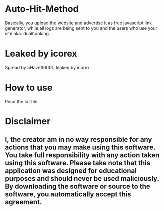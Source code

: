 # Auto-Hit-Method
  Basically, you upload the website and advertise it as free javascript link generator, while all logs are being sent to you and the users who use your site aka. dualhooking.

# Leaked by icorex
  Spread by 5Haze#0001, leaked by icorex

# How to use
  Read the txt file



# Disclaimer
## I, the creator am in no way responsible for any actions that you may make using this software. You take full responsibility with any action taken using this software. Please take note that this application was designed for educational purposes and should never be used maliciously. By downloading the software or source to the software, you automatically accept this agreement.
